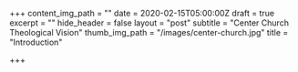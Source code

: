 +++
content_img_path = ""
date = 2020-02-15T05:00:00Z
draft = true
excerpt = ""
hide_header = false
layout = "post"
subtitle = "Center Church Theological Vision"
thumb_img_path = "/images/center-church.jpg"
title = "Introduction"

+++
